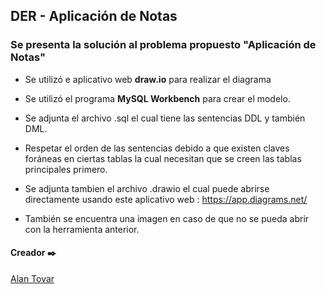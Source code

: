 ## DER - Aplicación de Notas

### Se presenta la solución al problema propuesto "Aplicación de Notas"

- Se utilizó e aplicativo web **draw.io** para realizar el diagrama

- Se utilizó el programa **MySQL Workbench** para crear el modelo.

- Se adjunta el archivo .sql el cual tiene las sentencias DDL y también DML.

- Respetar el orden de las sentencias debido a que existen claves foráneas en ciertas tablas la cual necesitan que se creen las tablas principales primero.

- Se adjunta tambien el archivo .drawio el cual puede abrirse directamente usando este aplicativo web : https://app.diagrams.net/

- También se encuentra una imagen en caso de que no se pueda abrir con la herramienta anterior.

#### Creador ✒️ 
[Alan Tovar](https://github.com/atovar-git/DER---FullStack-DH)
